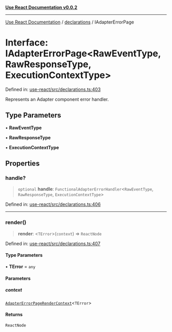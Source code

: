 [**Use React Documentation v0.0.2**](../../README.md)

***

[Use React Documentation](../../modules.md) / [declarations](../README.md) / IAdapterErrorPage

# Interface: IAdapterErrorPage\<RawEventType, RawResponseType, ExecutionContextType\>

Defined in: [use-react/src/declarations.ts:403](https://github.com/stonemjs/use-react/blob/9a749b225241b8e0ac2a5483904ca8322927b1d4/src/declarations.ts#L403)

Represents an Adapter component error handler.

## Type Parameters

• **RawEventType**

• **RawResponseType**

• **ExecutionContextType**

## Properties

### handle?

> `optional` **handle**: `FunctionalAdapterErrorHandler`\<`RawEventType`, `RawResponseType`, `ExecutionContextType`\>

Defined in: [use-react/src/declarations.ts:406](https://github.com/stonemjs/use-react/blob/9a749b225241b8e0ac2a5483904ca8322927b1d4/src/declarations.ts#L406)

***

### render()

> **render**: \<`TError`\>(`context`) => `ReactNode`

Defined in: [use-react/src/declarations.ts:407](https://github.com/stonemjs/use-react/blob/9a749b225241b8e0ac2a5483904ca8322927b1d4/src/declarations.ts#L407)

#### Type Parameters

• **TError** = `any`

#### Parameters

##### context

[`AdapterErrorPageRenderContext`](AdapterErrorPageRenderContext.md)\<`TError`\>

#### Returns

`ReactNode`
